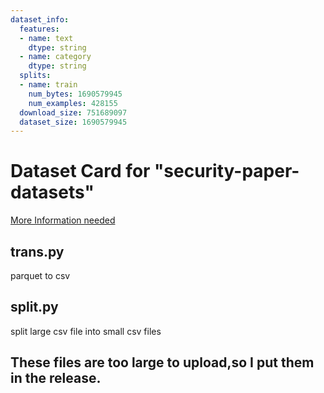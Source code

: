 ```yaml
---
dataset_info:
  features:
  - name: text
    dtype: string
  - name: category
    dtype: string
  splits:
  - name: train
    num_bytes: 1690579945
    num_examples: 428155
  download_size: 751689097
  dataset_size: 1690579945
---
```

# Dataset Card for "security-paper-datasets"

[More Information needed](https://github.com/huggingface/datasets/blob/main/CONTRIBUTING.md#how-to-contribute-to-the-dataset-cards)



## trans.py
parquet to csv


## split.py
split large  csv file into small csv files

## These files are too large to upload,so I put them in the release.
